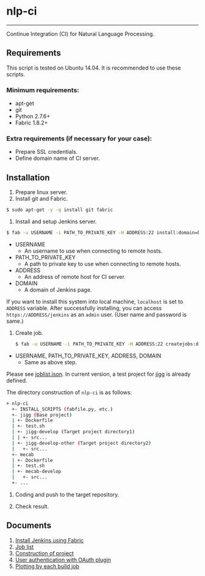 # nlp-ci

--------
Continue Integration (CI) for Natural Language Processing.

## Requirements
This script is tested on Ubuntu 14.04. It is recommended to use these scripts.

### Minimum requirements:
- apt-get
- git
- Python 2.7.6+
- Fabric 1.8.2+

### Extra requirements (if necessary for your case):
- Prepare SSL credentials.
- Define domain name of CI server.

## Installation
1. Prepare linux server.
1. Install git and Fabric.

  ```bash
  $ sudo apt-get -y -q install git fabric
  ```
  
1. Install and setup Jenkins server. 

  ```bash
  $ fab -u USERNAME -i PATH_TO_PRIVATE_KEY -H ADDRESS:22 install:domain=DOMAIN
  ```
  
  - USERNAME
    - An username to use when connecting to remote hosts.
  - PATH_TO_PRIVATE_KEY
    - A path to private key to use when connecting to remote hosts.
  - ADDRESS
    - An address of remote host for CI server.
  - DOMAIN
    - A domain of Jenkins page.
   
  If you want to install this system into local machine, `localhost` is set to `ADDRESS` variable.
  After successfully installing, you can access `https://ADDRESS/jenkins` as an `admin` user. (User name and password is same.)
  
  <!-- Insert figure about login image -->
  
1. Create job.
   ```bash
   $ fab -u USERNAME -i PATH_TO_PRIVATE_KEY -H ADDRESS:22 createjobs:domain=DOMAIN
   ```
   
  - USERNAME, PATH_TO_PRIVATE_KEY, ADDRESS, DOMAIN
    - Same as above step.
   
  Please see [joblist.json](docs/joblist.md). In current version, a test project for [jigg](https://github.com/mynlp/jigg.git) is already defined.
  
  The directory construction of `nlp-ci` is as follows:
  
  ```bash
  + nlp-ci
    +- INSTALL_SCRIPTS (fabfile.py, etc.)
    +- jigg (Base project)
    | +- Dockerfile
    | +- test.sh
    | +- jigg-develop (Target project directory1)
    | | +- src...
    | +- jigg-develop-other (Target project directory2)
    |   +- src...
    +- mecab
    | +- Dockerfile
    | +- test.sh
    | +- mecab-develop
    |   +- src...
    +- ...
  ```
   
1. Coding and push to the target repository.

1. Check result.

## Documents
1. [Install Jenkins using Fabric](docs/fabric.md)
1. [Job list](docs/joblist.md)
1. [Construction of project](docs/constructionOfProject.md)
1. [User authentication with OAuth plugin](docs/oauth.md)
1. [Plotting by each build job](docs/plot.md)
